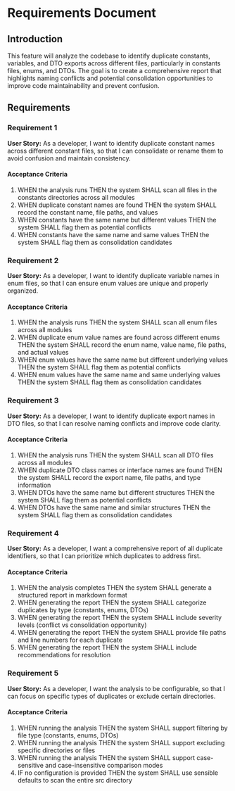 # Requirements Document

## Introduction

This feature will analyze the codebase to identify duplicate constants, variables, and DTO exports across different files, particularly in constants files, enums, and DTOs. The goal is to create a comprehensive report that highlights naming conflicts and potential consolidation opportunities to improve code maintainability and prevent confusion.

## Requirements

### Requirement 1

**User Story:** As a developer, I want to identify duplicate constant names across different constant files, so that I can consolidate or rename them to avoid confusion and maintain consistency.

#### Acceptance Criteria

1. WHEN the analysis runs THEN the system SHALL scan all files in the constants directories across all modules
2. WHEN duplicate constant names are found THEN the system SHALL record the constant name, file paths, and values
3. WHEN constants have the same name but different values THEN the system SHALL flag them as potential conflicts
4. WHEN constants have the same name and same values THEN the system SHALL flag them as consolidation candidates

### Requirement 2

**User Story:** As a developer, I want to identify duplicate variable names in enum files, so that I can ensure enum values are unique and properly organized.

#### Acceptance Criteria

1. WHEN the analysis runs THEN the system SHALL scan all enum files across all modules
2. WHEN duplicate enum value names are found across different enums THEN the system SHALL record the enum name, value name, file paths, and actual values
3. WHEN enum values have the same name but different underlying values THEN the system SHALL flag them as potential conflicts
4. WHEN enum values have the same name and same underlying values THEN the system SHALL flag them as consolidation candidates

### Requirement 3

**User Story:** As a developer, I want to identify duplicate export names in DTO files, so that I can resolve naming conflicts and improve code clarity.

#### Acceptance Criteria

1. WHEN the analysis runs THEN the system SHALL scan all DTO files across all modules
2. WHEN duplicate DTO class names or interface names are found THEN the system SHALL record the export name, file paths, and type information
3. WHEN DTOs have the same name but different structures THEN the system SHALL flag them as potential conflicts
4. WHEN DTOs have the same name and similar structures THEN the system SHALL flag them as consolidation candidates

### Requirement 4

**User Story:** As a developer, I want a comprehensive report of all duplicate identifiers, so that I can prioritize which duplicates to address first.

#### Acceptance Criteria

1. WHEN the analysis completes THEN the system SHALL generate a structured report in markdown format
2. WHEN generating the report THEN the system SHALL categorize duplicates by type (constants, enums, DTOs)
3. WHEN generating the report THEN the system SHALL include severity levels (conflict vs consolidation opportunity)
4. WHEN generating the report THEN the system SHALL provide file paths and line numbers for each duplicate
5. WHEN generating the report THEN the system SHALL include recommendations for resolution

### Requirement 5

**User Story:** As a developer, I want the analysis to be configurable, so that I can focus on specific types of duplicates or exclude certain directories.

#### Acceptance Criteria

1. WHEN running the analysis THEN the system SHALL support filtering by file type (constants, enums, DTOs)
2. WHEN running the analysis THEN the system SHALL support excluding specific directories or files
3. WHEN running the analysis THEN the system SHALL support case-sensitive and case-insensitive comparison modes
4. IF no configuration is provided THEN the system SHALL use sensible defaults to scan the entire src directory